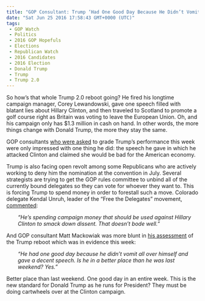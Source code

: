 ```yaml
---
title: "GOP Consultant: Trump ‘Had One Good Day Because He Didn’t Vomit All Over Himself’"
date: "Sat Jun 25 2016 17:58:43 GMT+0000 (UTC)"
tags: 
 - GOP Watch
 - Politics
 - 2016 GOP Hopefuls
 - Elections
 - Republican Watch
 - 2016 Candidates
 - 2016 Election
 - Donald Trump
 - Trump
 - Trump 2.0
---
```

<p>So how&#x2019;s that whole Trump 2.0 reboot going? He fired his longtime campaign manager, Corey Lewandowski, gave one speech filled with blatant lies about Hillary Clinton, and then traveled to Scotland to promote a golf course right as Britain was voting to leave the European Union. Oh, and his campaign only has $1.3 million in cash on hand. In other words, the more things change with Donald Trump, the more they stay the same.</p><p>GOP consultants <a href="http://www.huffingtonpost.com/entry/trump-delegates-speech_us_576da0c3e4b0dbb1bbbaa208?tabuhytjp0qe86ko6r" onclick="__gaTracker(&apos;send&apos;, &apos;event&apos;, &apos;outbound-article&apos;, &apos;http://www.huffingtonpost.com/entry/trump-delegates-speech_us_576da0c3e4b0dbb1bbbaa208?tabuhytjp0qe86ko6r&apos;, &apos;who were asked&apos;);" target="_blank">who were asked</a> to grade Trump&#x2019;s performance this week were only impressed with one thing he did: the speech he gave in which he attacked Clinton and claimed she would be bad for the American economy.</p><p>Trump is also facing open revolt among some Republicans who are actively working to deny him the nomination at the convention in July. Several strategists are trying to get the GOP rules committee to unbind all of the currently bound delegates so they can vote for whoever they want to. This is forcing Trump to spend money in order to forestall such a move.&#xA0;Colorado delegate Kendal Unruh, leader of the &#x201C;Free the Delegates&#x201D; movement, <a href="http://www.huffingtonpost.com/entry/trump-delegates-speech_us_576da0c3e4b0dbb1bbbaa208?tabuhytjp0qe86ko6r" onclick="__gaTracker(&apos;send&apos;, &apos;event&apos;, &apos;outbound-article&apos;, &apos;http://www.huffingtonpost.com/entry/trump-delegates-speech_us_576da0c3e4b0dbb1bbbaa208?tabuhytjp0qe86ko6r&apos;, &apos;commented&apos;);" target="_blank">commented</a>:</p><p style="padding-left: 30px;"><em>&#x201C;He&#x2019;s spending campaign money that should be used against Hillary Clinton to smack down dissent. That doesn&#x2019;t bode well.&#x201D;</em></p><p>And GOP consultant&#xA0;Matt Mackowiak was more blunt in <a href="http://www.huffingtonpost.com/entry/trump-delegates-speech_us_576da0c3e4b0dbb1bbbaa208?tabuhytjp0qe86ko6r" onclick="__gaTracker(&apos;send&apos;, &apos;event&apos;, &apos;outbound-article&apos;, &apos;http://www.huffingtonpost.com/entry/trump-delegates-speech_us_576da0c3e4b0dbb1bbbaa208?tabuhytjp0qe86ko6r&apos;, &apos;his assessment&apos;);" target="_blank">his assessment</a> of the Trump reboot which was in evidence this week:</p><p style="padding-left: 30px;"><em>&#x201C;He had one good day because he didn&#x2019;t vomit all over himself and gave a decent speech. Is he in a better place than he was last weekend? Yes.&#x201D;</em></p><p>Better place than last weekend. One good day in an entire week. This is the new standard for Donald Trump as he runs for President? They must be doing cartwheels over at the Clinton campaign.</p>